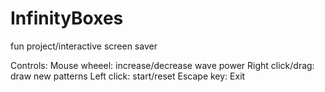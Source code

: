 # InfinityBoxes
fun project/interactive screen saver

Controls:
  Mouse wheeel: increase/decrease wave power
  Right click/drag: draw new patterns
  Left click: start/reset
  Escape key: Exit
